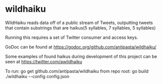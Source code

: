 # wildhaiku

WildHaiku reads data off of a public stream of Tweets, outputting tweets that contain substrings that are haikus(5 syllables, 7 syllables, 5 syllables)

Running this requires a set of Twitter consumer and access keys. 

GoDoc can be found at https://godoc.org/github.com/antipasta/wildhaiku/

Some examples of found haikus during development of this project can be seen at https://twitter.com/awildhaiku


To run:
go get github.com/antipasta/wildhaiku
from repo root: go build
./wildhaiku --config config.json
